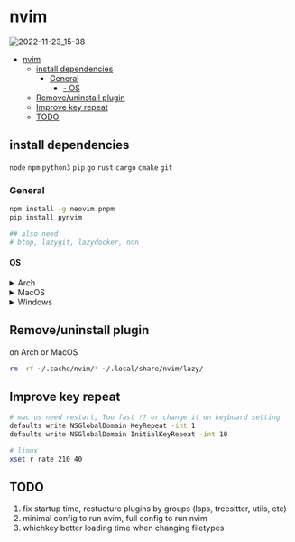 # nvim

![2022-11-23_15-38](https://user-images.githubusercontent.com/82561297/203920945-1148071e-baa5-45ab-9aa5-3d92086ab149.png)

<!--toc:start-->

- [nvim](#nvim)
  - [install dependencies](#install-dependencies)
    - [General](#general)
      - [- OS](#os)
  - [Remove/uninstall plugin](#removeuninstall-plugin)
  - [Improve key repeat](#improve-key-repeat)
  - [TODO](#todo)
  <!--toc:end-->

## install dependencies

`node` `npm` `python3` `pip` `go` `rust` `cargo` `cmake` `git`

### General

```bash
npm install -g neovim pnpm
pip install pynvim

## also need
# btop, lazygit, lazydocker, nnn
```

#### OS

<details>
<summary>Arch</summary>

via [yay](https://github.com/Jguer/yay)

```bash
yay -S git base-devel go rust perl ruby luarocks pyenv tk bat wget tree ripgrep\
fd jq fzf xclip lazygit tmux zip nnn-nerd advcpmv nsxiv zathura zathura-pdf-mupdf\
dragon-drop glow ttf-jetbrains-mono xsel
```

</details>

<details>
<summary>MacOS</summary>

via [brew](https://brew.sh/)

```bash
xcode-select --install

brew install bat btop docker fd fzf cmake gcc git jq lazygit nnn ripgrep\
tmux tree tree-sitter wget gdu gnupg unzip glow

brew install ruby go luarocks perl rust dotnet
brew install nvm pyenv pyenv-virtualenv
brew tap homebrew/cask-fonts && brew install --cask font-jetbrains-mono-nerd-font

```

</details>

<details>
<summary>Windows</summary>

via [scoop](https://scoop.sh)

```bash
scoop install git
git config --global credential.helper manager-core
scoop bucket add extras
scoop bucket add main
scoop install nu
scoop install nvm pyenv psed fzf ripgrep fd\
lazygit JetBrainsMono-NF make mingw  sudo winget wget rust go luarocks
```

</details>

## Remove/uninstall plugin

on Arch or MacOS

```bash
rm -rf ~/.cache/nvim/* ~/.local/share/nvim/lazy/
```

## Improve key repeat

```bash
# mac os need restart, Too fast !? or change it on keyboard setting
defaults write NSGlobalDomain KeyRepeat -int 1
defaults write NSGlobalDomain InitialKeyRepeat -int 10

# linux
xset r rate 210 40
```

## TODO

1. fix startup time, restucture plugins by groups (lsps, treesitter, utils, etc)
2. minimal config to run nvim, full config to run nvim
3. whichkey better loading time when changing filetypes
